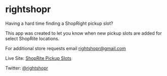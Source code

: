 # rightshopr

Having a hard time finding a ShopRight pickup slot? 

This app was created to let you know when new pickup slots are added for select ShopRite locations. 

For additional store requests email rightshopr@gmail.com

Live Site: [ShopRite Pickup Slots](http://apps.joedev.me)

Twitter: [@rightshopr](https://twitter.com/rightshopr)
